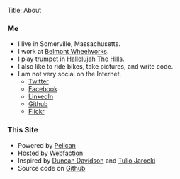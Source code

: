 Title: About

### Me

* I live in Somerville, Massachusetts.
* I work at [Belmont Wheelworks](http://wheelworks.com).
* I play trumpet in [Hallelujah The Hills](http://hallelujahthehills.com).
* I also like to ride bikes, take pictures, and write code.
* I am not very social on the Internet.
    * [Twitter](http://twitter.com/bhrut)
    * [Facebook](http://facebook.com/bhrutledge)
    * [LinkedIn](http://www.linkedin.com/in/bhrutledge)
    * [Github](http://github.com/bhrutledge)
    * [Flickr](http://flickr.com/bhrutledge)

### This Site

* Powered by [Pelican](http://docs.getpelican.com/en/latest/)
* Hosted by [Webfaction](https://www.webfaction.com/)
* Inspired by [Duncan Davidson](http://duncandavidson.com/blog/) and [Tulio Jarocki](http://tuliojarocki.com/)
* Source code on [Github](https://github.com/bhrutledge/bhrutledge.com)
